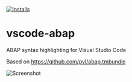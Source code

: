 [![Installs](https://vsmarketplacebadge.apphb.com/installs/larshp.vscode-abap.svg)](https://marketplace.visualstudio.com/items?itemName=larshp.vscode-abap)

# vscode-abap
ABAP syntax highlighting for Visual Studio Code

Based on https://github.com/pvl/abap.tmbundle

![Screenshot](https://raw.githubusercontent.com/larshp/vscode-abap/master/img/screenshot_20181108.png)